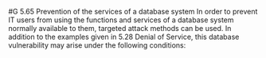 #G 5.65 Prevention of the services of a database system
In order to prevent IT users from using the functions and services of a database system normally available to them, targeted attack methods can be used. In addition to the examples given in  5.28 Denial of Service, this database vulnerability may arise under the following conditions:



